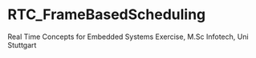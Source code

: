 # RTC_FrameBasedScheduling
Real Time Concepts for Embedded Systems Exercise, M.Sc Infotech, Uni Stuttgart 
